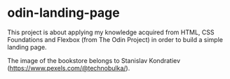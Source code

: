 # odin-landing-page

This project is about applying my knowledge acquired from HTML, CSS Foundations and Flexbox (from The Odin Project) in order to build a simple landing page.

The image of the bookstore belongs to Stanislav Kondratiev (https://www.pexels.com/@technobulka/).
